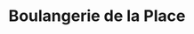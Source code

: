 ---
title: "Boulangerie de la Place"
url: /moissy-cramayel/boulangerie-de-la-place/
shop: Bäckerei
---